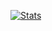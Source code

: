 [![Stats](https://github-readme-stats.vercel.app/api?username=MarceloMartinez-sources)](https://github.com/anuraghazra/github-readme-stats&show_icons=true&theme=dark)
